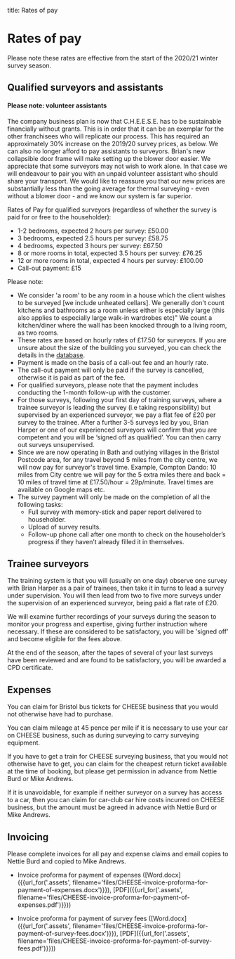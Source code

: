 title: Rates of pay

# Rates of pay

Please note these rates are effective from the start of the 2020/21 winter
survey season.

## Qualified surveyors and assistants

<div class="alert alert-info">

<h4 class="alert-heading">Please note: volunteer assistants</h4>

<!--<p>This Spring, because we had not received any grants, we had to take a
management decision that we could only afford to use unpaid volunteer
Assistants. The reason for this is that we thought £150 (double last year's
fee) was as much as the market would bear, while the actual cost of a survey to
us is £240 if including overheads - despite all senior management working for
nothing. If we paid assistants we would make a loss on all our survey direct
salary costs - unsustainable. Until we get an additional income stream we
cannot change this decision. An exception to this is when we are paid a
considerably higher survey fee by a client or third party - this has to be in
excess of £240.</p>-->

<p> The company business plan is now that C.H.E.E.S.E. has to be sustainable
financially without grants. This is in order that it can be an exemplar for the
other franchisees who will replicate our process. This has required an
approximately 30% increase on the 2019/20 survey prices, as below. We can also
no longer afford to pay assistants to surveyors. Brian's new collapsible door
frame will make setting up the blower door easier. We appreciate that some
surveyors may not wish to work alone. In that case we will endeavour to pair
you with an unpaid volunteer assistant who should share your transport. We
would like to reassure you that our new prices are substantially less than the
going average for thermal surveying - even without a blower door - and we know
our system is far superior.</p>

</div>

Rates of Pay for qualified surveyors (regardless of whether the survey is paid
for or free to the householder):

- 1-2 bedrooms, expected 2 hours per survey: £50.00
- 3 bedrooms, expected 2.5 hours per survey: £58.75
- 4 bedrooms, expected 3 hours per survey: £67.50
- 8 or more rooms in total, expected 3.5 hours per survey: £76.25
- 12 or more rooms in total, expected 4 hours per survey: £100.00
- Call-out payment: £15

Please note:

 - We consider 'a room' to be any room in a house which the client wishes to be
   surveyed [we include unheated cellars].  We generally don't count kitchens
   and bathrooms as a room unless either is especially large (this also applies to
   especially large walk-in wardrobes etc)" We count a kitchen/diner where the
   wall has been knocked through to a living room, as two rooms.
 - These rates are based on hourly rates of £17.50 for surveyors. If you are unsure
   about the size of the building you surveyed, you can check the details in the
  [database](/admin).
 - Payment is made on the basis of a call-out fee and an hourly rate.
 - The call-out payment will only be paid if the survey is cancelled, otherwise
   it is paid as part of the fee.
 - For qualified surveyors, please note that the payment includes conducting the
   1-month follow-up with the customer.
 - For those surveys, following your first day of training surveys, where a
   trainee surveyor is leading the survey (i.e taking responsibility) but supervised by
   an experienced surveyor, we pay a flat fee of £20 per survey to the trainee. After a
   further 3-5 surveys led by you, Brian Harper or one of our experienced surveyors will
   confirm that you are competent and you will be ‘signed off as qualified’. You
   can then carry out surveys unsupervised.
 - Since we are now operating in Bath and outlying villages in the Bristol
   Postcode area, for any travel beyond 5 miles from the city centre, we will
   now pay for surveyor's travel time. Example, Compton Dando: 10 miles from City centre
   we will pay for the 5 extra miles there and back = 10 miles of travel time at
   £17.50/hour = 29p/minute. Travel times are available on Google maps etc.
 - The survey payment will only be made on the completion of all the following tasks:
    * Full survey with memory-stick and paper report delivered to householder.
    * Upload of survey results.
    * Follow-up phone call after one month to check on the householder’s progress
      if they haven’t already filled it in themselves.

## Trainee surveyors

The training system is that you will (usually on one day) observe one survey
with Brian Harper as a pair of trainees, then take it in turns to lead a survey
under supervision. You will then lead from two to five more surveys under the
supervision of an experienced surveyor, being paid a flat rate of £20. 

We will examine further recordings of your surveys during the season to monitor
your progress and expertise, giving further instruction where necessary. If
these are considered to be satisfactory, you will be 'signed off' and become
eligible for the fees above. 

At the end of the season, after the tapes of several of your last surveys have
been reviewed and are found to be satisfactory, you will be awarded a CPD
certificate.


## Expenses

You can claim for Bristol bus tickets for CHEESE business that you would not
otherwise have had to purchase.

You can claim mileage at 45 pence per mile if it is necessary to use your car
on CHEESE business, such as during surveying to carry surveying equipment.

If you have to get a train for CHEESE surveying business, that you would not
otherwise have to get, you can claim for the cheapest return ticket available
at the time of booking, but please get permission in advance from Nettie Burd
or Mike Andrews.

If it is unavoidable, for example if neither surveyor on a survey has
access to a car, then you can claim for car-club car hire costs incurred on
CHEESE business, but the amount must be agreed in advance with Nettie Burd
or Mike Andrews.

## Invoicing

Please complete invoices for all pay and expense claims and email copies to
Nettie Burd and copied to Mike Andrews.

- Invoice proforma for payment of expenses
  ([Word.docx]({{url_for('.assets', filename='files/CHEESE-invoice-proforma-for-payment-of-expenses.docx')}}),
   [PDF]({{url_for('.assets', filename='files/CHEESE-invoice-proforma-for-payment-of-expenses.pdf')}}))

- Invoice proforma for payment of survey fees
  ([Word.docx]({{url_for('.assets', filename='files/CHEESE-invoice-proforma-for-payment-of-survey-fees.docx')}}),
   [PDF]({{url_for('.assets', filename='files/CHEESE-invoice-proforma-for-payment-of-survey-fees.pdf')}}))
